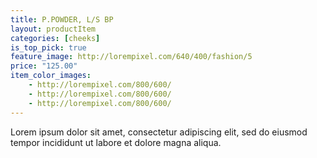 ```yaml
---
title: P.POWDER, L/S BP
layout: productItem
categories: [cheeks]
is_top_pick: true
feature_image: http://lorempixel.com/640/400/fashion/5
price: "125.00"
item_color_images:
    - http://lorempixel.com/800/600/
    - http://lorempixel.com/800/600/
    - http://lorempixel.com/800/600/
---
```


Lorem ipsum dolor sit amet, consectetur adipiscing elit, sed do eiusmod tempor incididunt ut labore et dolore magna aliqua.
